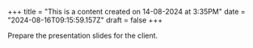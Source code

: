 +++
title = "This is a content created on 14-08-2024 at 3:35PM"
date = "2024-08-16T09:15:59.157Z"
draft = false
+++

  Prepare the presentation slides for the client.
        